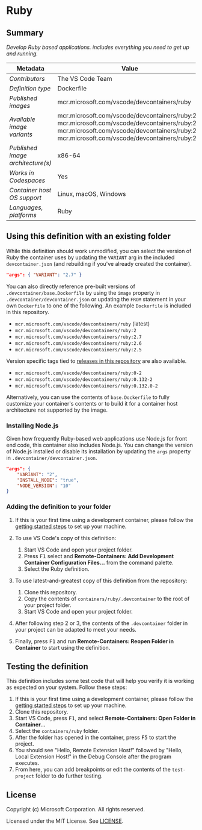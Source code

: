 # Ruby

## Summary

*Develop Ruby based applications. includes everything you need to get up and running.*

| Metadata | Value |  
|----------|-------|
| *Contributors* | The VS Code Team |
| *Definition type* | Dockerfile |
| *Published images* | mcr.microsoft.com/vscode/devcontainers/ruby |
| *Available image variants* | mcr.microsoft.com/vscode/devcontainers/ruby:2 <br /> mcr.microsoft.com/vscode/devcontainers/ruby:2.7 <br /> mcr.microsoft.com/vscode/devcontainers/ruby:2.6<br /> mcr.microsoft.com/vscode/devcontainers/ruby:2.5 |
| *Published image architecture(s)* | x86-64 |
| *Works in Codespaces* | Yes |
| *Container host OS support* | Linux, macOS, Windows |
| *Languages, platforms* | Ruby |

## Using this definition with an existing folder

While this definition should work unmodified, you can select the version of Ruby the container uses by updating the `VARIANT` arg in the included `devcontainer.json` (and rebuilding if you've already created the container).

```json
"args": { "VARIANT": "2.7" }
```

You can also directly reference pre-built versions of `.devcontainer/base.Dockerfile` by using the `image` property in `.devcontainer/devcontainer.json` or updating the `FROM` statement in your own  `Dockerfile` to one of the following. An example `Dockerfile` is included in this repository.

- `mcr.microsoft.com/vscode/devcontainers/ruby` (latest)
- `mcr.microsoft.com/vscode/devcontainers/ruby:2`
- `mcr.microsoft.com/vscode/devcontainers/ruby:2.7`
- `mcr.microsoft.com/vscode/devcontainers/ruby:2.6`
- `mcr.microsoft.com/vscode/devcontainers/ruby:2.5`

Version specific tags tied to [releases in this repository](https://github.com/microsoft/vscode-dev-containers/releases) are also available.

- `mcr.microsoft.com/vscode/devcontainers/ruby:0-2`
- `mcr.microsoft.com/vscode/devcontainers/ruby:0.132-2`
- `mcr.microsoft.com/vscode/devcontainers/ruby:0.132.0-2`

Alternatively, you can use the contents of `base.Dockerfile` to fully customize your container's contents or to build it for a container host architecture not supported by the image.

### Installing Node.js

Given how frequently Ruby-based web applications use Node.js for front end code, this container also includes Node.js. You can change the version of Node.js installed or disable its installation by updating the `args` property in `.devcontainer/devcontainer.json`.

```json
"args": {
    "VARIANT": "2",
    "INSTALL_NODE": "true",
    "NODE_VERSION": "10"
}
```

### Adding the definition to your folder

1. If this is your first time using a development container, please follow the [getting started steps](https://aka.ms/vscode-remote/containers/getting-started) to set up your machine.

2. To use VS Code's copy of this definition:
   1. Start VS Code and open your project folder.
   2. Press <kbd>F1</kbd> select and **Remote-Containers: Add Development Container Configuration Files...** from the command palette.
   3. Select the Ruby definition.

3. To use latest-and-greatest copy of this definition from the repository:
   1. Clone this repository.
   2. Copy the contents of `containers/ruby/.devcontainer` to the root of your project folder.
   3. Start VS Code and open your project folder.

4. After following step 2 or 3, the contents of the `.devcontainer` folder in your project can be adapted to meet your needs.

5. Finally, press <kbd>F1</kbd> and run **Remote-Containers: Reopen Folder in Container** to start using the definition.

## Testing the definition

This definition includes some test code that will help you verify it is working as expected on your system. Follow these steps:

1. If this is your first time using a development container, please follow the [getting started steps](https://aka.ms/vscode-remote/containers/getting-started) to set up your machine.
2. Clone this repository.
3. Start VS Code, press <kbd>F1</kbd>, and select **Remote-Containers: Open Folder in Container...**
4. Select the `containers/ruby` folder.
5. After the folder has opened in the container, press <kbd>F5</kbd> to start the project.
6. You should see "Hello, Remote Extension Host!" followed by "Hello, Local Extension Host!" in the Debug Console after the program executes.
7. From here, you can add breakpoints or edit the contents of the `test-project` folder to do further testing.

## License

Copyright (c) Microsoft Corporation. All rights reserved.

Licensed under the MIT License. See [LICENSE](https://github.com/Microsoft/vscode-dev-containers/blob/master/LICENSE).
